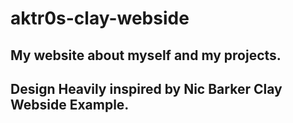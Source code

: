 # aktr0s-clay-webside
## My website about myself and my projects.
## Design Heavily inspired by Nic Barker Clay Webside Example.
